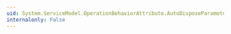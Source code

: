 ```yaml
---
uid: System.ServiceModel.OperationBehaviorAttribute.AutoDisposeParameters
internalonly: False
---
```

